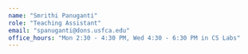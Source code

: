 ```yaml
---
name: "Smrithi Panuganti"
role: "Teaching Assistant"
email: "spanuganti@dons.usfca.edu"
office_hours: "Mon 2:30 - 4:30 PM, Wed 4:30 - 6:30 PM in CS Labs"
---
```

